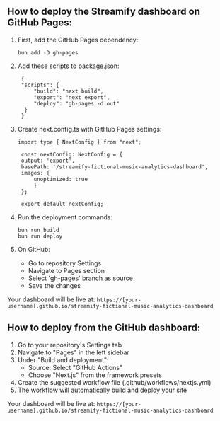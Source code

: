 ## How to deploy the Streamify dashboard on GitHub Pages:

1. First, add the GitHub Pages dependency:
   
   ```   
   bun add -D gh-pages
   ```

2. Add these scripts to package.json:
   
   ```
    {
    "scripts": {
        "build": "next build",
        "export": "next export",
        "deploy": "gh-pages -d out"
     }
    }
   ```
3. Create next.config.ts with GitHub Pages settings:
   
   ```
   import type { NextConfig } from "next";

    const nextConfig: NextConfig = {
    output: 'export',
    basePath: '/streamify-fictional-music-analytics-dashboard',
    images: {
        unoptimized: true
        }
    };

    export default nextConfig;
   ```
4. Run the deployment commands:
   
    ```
    bun run build
    bun run deploy
    ```

5. On GitHub:
    - Go to repository Settings
    - Navigate to Pages section
    - Select 'gh-pages' branch as source
    - Save the changes


Your dashboard will be live at: `https://[your-username].github.io/streamify-fictional-music-analytics-dashboard`




## How to deploy from the GitHub dashboard:

1. Go to your repository's Settings tab
2. Navigate to "Pages" in the left sidebar
3. Under "Build and deployment":
   - Source: Select "GitHub Actions"
   - Choose "Next.js" from the framework presets
4. Create the suggested workflow file (.github/workflows/nextjs.yml)
5. The workflow will automatically build and deploy your site

Your dashboard will be live at: `https://[your-username].github.io/streamify-fictional-music-analytics-dashboard`

